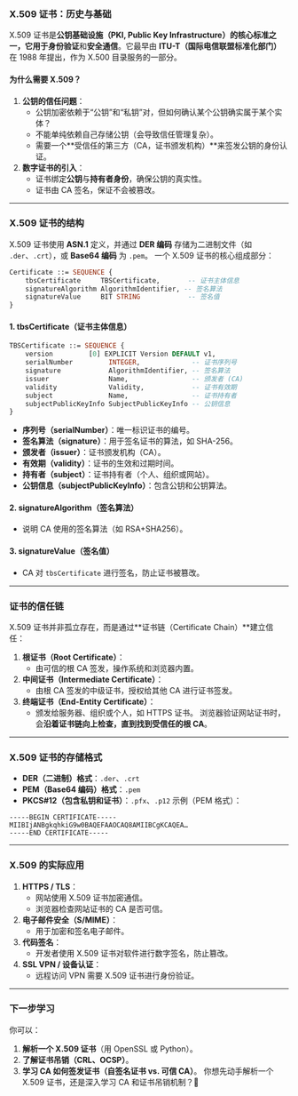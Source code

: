 ### **X.509 证书：历史与基础**
X.509 证书是**公钥基础设施（PKI, Public Key Infrastructure）**的核心标准之一，它用于**身份验证**和**安全通信**。它最早由 **ITU-T（国际电信联盟标准化部门）** 在 1988 年提出，作为 X.500 目录服务的一部分。
#### **为什么需要 X.509？**
1. **公钥的信任问题**：
    - 公钥加密依赖于“公钥”和“私钥”对，但如何确认某个公钥确实属于某个实体？
    - 不能单纯依赖自己存储公钥（会导致信任管理复杂）。
    - 需要一个**受信任的第三方（CA，证书颁发机构）**来签发公钥的身份认证。
2. **数字证书的引入**：
    - 证书绑定**公钥**与**持有者身份**，确保公钥的真实性。
    - 证书由 CA 签名，保证不会被篡改。
---
### **X.509 证书的结构**
X.509 证书使用 **ASN.1** 定义，并通过 **DER 编码** 存储为二进制文件（如 `.der`、`.crt`），或 **Base64 编码** 为 `.pem`。
一个 X.509 证书的核心组成部分：
```asn.1
Certificate ::= SEQUENCE {
    tbsCertificate     TBSCertificate,       -- 证书主体信息
    signatureAlgorithm AlgorithmIdentifier, -- 签名算法
    signatureValue     BIT STRING            -- 签名值
}
```
#### **1. tbsCertificate（证书主体信息）**
```asn.1
TBSCertificate ::= SEQUENCE {
    version         [0] EXPLICIT Version DEFAULT v1,
    serialNumber         INTEGER,             -- 证书序列号
    signature            AlgorithmIdentifier, -- 签名算法
    issuer               Name,                -- 颁发者 (CA)
    validity             Validity,            -- 证书有效期
    subject              Name,                -- 证书持有者
    subjectPublicKeyInfo SubjectPublicKeyInfo -- 公钥信息
}
```
- **序列号（serialNumber）**：唯一标识证书的编号。
- **签名算法（signature）**：用于签名证书的算法，如 SHA-256。
- **颁发者（issuer）**：证书颁发机构（CA）。
- **有效期（validity）**：证书的生效和过期时间。
- **持有者（subject）**：证书持有者（个人、组织或网站）。
- **公钥信息（subjectPublicKeyInfo）**：包含公钥和公钥算法。
#### **2. signatureAlgorithm（签名算法）**
- 说明 CA 使用的签名算法（如 RSA+SHA256）。
#### **3. signatureValue（签名值）**
- CA 对 `tbsCertificate` 进行签名，防止证书被篡改。
---
### **证书的信任链**
X.509 证书并非孤立存在，而是通过**证书链（Certificate Chain）**建立信任：
1. **根证书（Root Certificate）**：
    - 由可信的根 CA 签发，操作系统和浏览器内置。
2. **中间证书（Intermediate Certificate）**：
    - 由根 CA 签发的中级证书，授权给其他 CA 进行证书签发。
3. **终端证书（End-Entity Certificate）**：
    - 颁发给服务器、组织或个人，如 HTTPS 证书。
浏览器验证网站证书时，会**沿着证书链向上检查，直到找到受信任的根 CA**。
---
### **X.509 证书的存储格式**
- **DER（二进制）格式**：`.der`、`.crt`
- **PEM（Base64 编码）格式**：`.pem`
- **PKCS#12（包含私钥和证书）**：`.pfx`、`.p12`
示例（PEM 格式）：
```
-----BEGIN CERTIFICATE-----
MIIBIjANBgkqhkiG9w0BAQEFAAOCAQ8AMIIBCgKCAQEA…
-----END CERTIFICATE-----
```
---
### **X.509 的实际应用**
1. **HTTPS / TLS**：
    - 网站使用 X.509 证书加密通信。
    - 浏览器检查网站证书的 CA 是否可信。
2. **电子邮件安全（S/MIME）**：
    - 用于加密和签名电子邮件。
3. **代码签名**：
    - 开发者使用 X.509 证书对软件进行数字签名，防止篡改。
4. **SSL VPN / 设备认证**：
    - 远程访问 VPN 需要 X.509 证书进行身份验证。
---
### **下一步学习**
你可以：
1. **解析一个 X.509 证书**（用 OpenSSL 或 Python）。
2. **了解证书吊销（CRL、OCSP）**。
3. **学习 CA 如何签发证书（自签名证书 vs. 可信 CA）**。
你想先动手解析一个 X.509 证书，还是深入学习 CA 和证书吊销机制？🚀